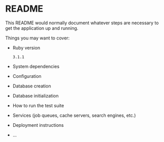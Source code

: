 # README

This README would normally document whatever steps are necessary to get the
application up and running.

Things you may want to cover:

* Ruby version
  ```
  3.1.1
  ```

* System dependencies

* Configuration

* Database creation

* Database initialization

* How to run the test suite

* Services (job queues, cache servers, search engines, etc.)

* Deployment instructions

* ...
